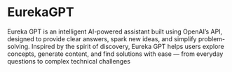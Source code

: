 # EurekaGPT
Eureka GPT is an intelligent AI-powered assistant built using OpenAI’s API, designed to provide clear answers, spark new ideas, and simplify problem-solving. Inspired by the spirit of discovery, Eureka GPT helps users explore concepts, generate content, and find solutions with ease — from everyday questions to complex technical challenges
